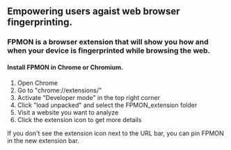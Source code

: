 ## Empowering users agaist web browser fingerprinting.

### FPMON is a browser extension that will show you how and when your device is fingerprinted while browsing the web.


#### Install FPMON in Chrome or Chromium.

1. Open Chrome
2. Go to "chrome://extensions/"
3. Activate "Developer mode" in the top right corner
4. Click "load unpacked" and select the FPMON_extension folder
5. Visit a website you want to analyze
6. Click the extension icon to get more details

If you don't see the extension icon next to the URL bar, 
you can pin FPMON in the new extension bar.
